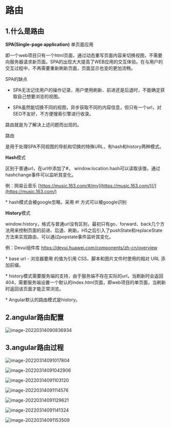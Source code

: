 # 路由

## 1.什么是路由

**SPA(Single-page application)** 单页面应用

即一个web项目只有一个html页面，通过动态重写页面内容来切换视图，不需要向服务器请求新页面。SPA的出现大大提高了WEB应用的交互体验。在与用户的交互过程中，不再需要重新刷新页面，页面显示也变的更加流畅。



SPA的缺点

- SPA无法记住用户的操作记录，用户使用刷新、前进还是后退时，不能确定获取自己想要浏览的视图。

- SPA虽然能切换不同的视图，异步获取不同的内容信息，但只有一个url，对SEO不友好，不方便搜索引擎进行收录。



路由就是为了解决上述问题而出现的。



路由

是用于处理SPA不同视图的导航和切换的特殊URL，有hash和history两种模式。



**Hash**模式

区别于普通url，在url中添加了#， window.location.hash可以读取该值，通过hashchange事件可以监听其变化。

例：网易云音乐 [https://music.163.com/#/my](https://music.163.com/)[/](https://music.163.com/)

\* hash模式会被google忽略，采用 #! 方式可以被google识别



**History**模式

window.history，格式与普通url没有区别，最初只有go、forward、back几个方法用来控制页面的前进、后退、刷新。H5之后引入了pushState和replaceState方法来实现路由，可以通过popstate事件监听其变化。

例：Devui组件库 https://devui.huawei.com/components/zh-cn/overview



\* base url - <base href="/"> 浏览器要用 <base href> 的值为引用 CSS、脚本和图片文件时使用的相对 URL 添加前缀。

\* history模式需要服务端的支持，由于服务端不存在实际的url，当刷新时会返回404，需要服务端设置一个默认的index.html页面，即web项目的单页面，当刷新时返回该页面才能正常浏览。

\* Angular默认的路由模式是history。

## 2.angular路由配置

![image-20220314090836934](C:\Users\pwx1091597\AppData\Roaming\Typora\typora-user-images\image-20220314090836934.png)

## 3.angular路由过程

![image-20220314091017804](C:\Users\pwx1091597\AppData\Roaming\Typora\typora-user-images\image-20220314091017804.png)



![image-20220314091042906](C:\Users\pwx1091597\AppData\Roaming\Typora\typora-user-images\image-20220314091042906.png)



![image-20220314091103120](C:\Users\pwx1091597\AppData\Roaming\Typora\typora-user-images\image-20220314091103120.png)

![image-20220314091114576](C:\Users\pwx1091597\AppData\Roaming\Typora\typora-user-images\image-20220314091114576.png)

![image-20220314091129621](C:\Users\pwx1091597\AppData\Roaming\Typora\typora-user-images\image-20220314091129621.png)

![image-20220314091141324](C:\Users\pwx1091597\AppData\Roaming\Typora\typora-user-images\image-20220314091141324.png)

![image-20220314091153509](C:\Users\pwx1091597\AppData\Roaming\Typora\typora-user-images\image-20220314091153509.png)
